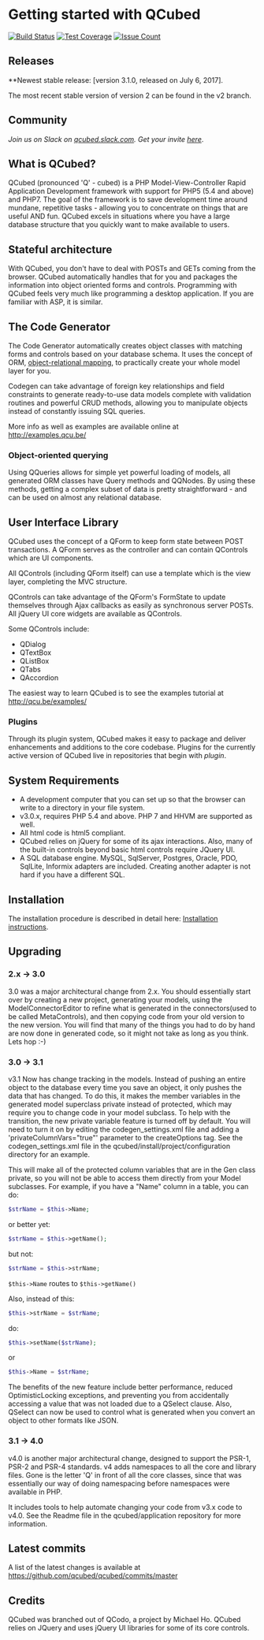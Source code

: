 # Getting started with QCubed

[![Build Status](https://travis-ci.org/qcubed/framework.png?branch=master)](https://travis-ci.org/qcubed/framework)
[![Test Coverage](https://codeclimate.com/github/qcubed/framework/badges/coverage.svg)](https://codeclimate.com/github/qcubed/framework/coverage)
[![Issue Count](https://codeclimate.com/github/qcubed/framework/badges/issue_count.svg)](https://codeclimate.com/github/qcubed/framework)

## Releases
**Newest stable release: [version 3.1.0, released on July 6, 2017].

The most recent stable version of version 2 can be found in the v2 branch.

## Community

*Join us on Slack on [qcubed.slack.com](http://qcubed.slack.com). Get your invite [here](https://docs.google.com/forms/d/e/1FAIpQLSe0YTPSbTIFdwyVMS1VqxPK6CnfOlOVJ6Q4OfO-im2IIem5NA/viewform)*. 

## What is QCubed?

QCubed (pronounced 'Q' - cubed) is a PHP Model-View-Controller Rapid Application Development framework with support for PHP5 (5.4 and above) and PHP7. The goal of the framework is to save development time around mundane, repetitive tasks - allowing you to concentrate on things that are useful AND fun. QCubed excels in situations where you have a large database structure that you quickly want to make available to users.

## Stateful architecture

With QCubed, you don't have to deal with POSTs and GETs coming from the browser. QCubed automatically handles that for you and packages the information into object oriented forms and controls. Programming with QCubed feels very much like programming a desktop application. If you are familiar with ASP, it is similar.

## The Code Generator

The Code Generator automatically creates object classes with matching forms and controls based on your database schema. It uses the concept of ORM, [object-relational mapping](http://en.wikipedia.org/wiki/Object-relational_mapping), to practically create your whole model layer for you.

Codegen can take advantage of foreign key relationships and field constraints to generate ready-to-use data models complete with validation routines and powerful CRUD methods, allowing you to manipulate objects instead of constantly issuing SQL queries.

More info as well as examples are available online at <http://examples.qcu.be/>

### Object-oriented querying

Using QQueries allows for simple yet powerful loading of models, all generated ORM classes have Query methods and QQNodes. By using these methods, getting a complex subset of data is pretty straightforward - and can be used on almost any relational database.

## User Interface Library

QCubed uses the concept of a QForm to keep form state between POST transactions. A QForm serves as the controller and can contain QControls which are UI components.

All QControls (including QForm itself) can use a template which is the view layer, completing the MVC structure.

QControls can take advantage of the QForm's FormState to update themselves through Ajax callbacks as easily as synchronous server POSTs. All jQuery UI core widgets are available as QControls.

Some QControls include:
- QDialog
- QTextBox
- QListBox
- QTabs
- QAccordion

The easiest way to learn QCubed is to see the examples tutorial at <http://qcu.be/examples/>

### Plugins

Through its plugin system, QCubed makes it easy to package and deliver enhancements and additions to the core codebase. Plugins for the currently active version of QCubed live in repositories that begin with _plugin_. 

## System Requirements
* A development computer that you can set up so that the browser can write to a directory in your file system.
* v3.0.x, requires PHP 5.4 and above. PHP 7 and HHVM are supported as well.
* All html code is html5 compliant.
* QCubed relies on jQuery for some of its ajax interactions. Also, many of the built-in controls beyond basic html controls require JQuery UI.
* A SQL database engine. MySQL, SqlServer, Postgres, Oracle, PDO, SqlLite, Informix adapters are included. Creating another adapter is not hard if you have a different SQL.

## Installation

The installation procedure is described in detail here: [Installation instructions](https://github.com/qcubed/qcubed/blob/master/INSTALL.md "Installation instructions").

## Upgrading
### 2.x -> 3.0
3.0 was a major architectural change from 2.x. You should essentially start over by creating a new project, 
generating your models, using the ModelConnectorEditor to refine what is generated in the connectors(used to be called MetaControls),
and then copying code from your old version to the new version. You will find that many of the things you had to do
by hand are now done in generated code, so it might not take as long as you think. Lets hop :-)

### 3.0 -> 3.1
v3.1 Now has change tracking in the models. Instead of pushing an entire object to the database
every time you save an object, it only pushes the data that has changed. To do this, it makes the member variables
in the generated model superclass private instead of protected, which may require you to change code in your
model subclass. To help with the transition, the new private variable feature is turned off by default. You will
need to turn it on by editing the codegen_settings.xml file and adding a 'privateColumnVars="true"' parameter to the createOptions tag.
See the codegen_settings.xml file in the qcubed/install/project/configuration directory for an example.

This will make all of the protected column variables that are in the Gen class private, so you will not be able to access them
directly from your Model subclasses. For example, if you have a "Name" column in a table, you can do:
 ```php
 $strName = $this->Name;
 ```
 or better yet:
```php
$strName = $this->getName();
```
but not:
```php
$strName = $this->strName;
```

```$this->Name``` routes to ```$this->getName()```

Also, instead of this:
```php
$this->strName = $strName;
```

do:
```php
$this->setName($strName);
```
or
```php
$this->Name = $strName;
```

The benefits of the new feature include better performance, reduced OptimisticLocking exceptions, and preventing you from accidentally
accessing a value that was not loaded due to a QSelect clause. Also, QSelect can
now be used to control what is generated when you convert an object to other
formats like JSON.

### 3.1 -> 4.0
v4.0 is another major architectural change, designed to support the PSR-1, PSR-2 and PSR-4 standards. v4 adds 
namespaces to all the core and library files. Gone is the letter 'Q' in front of all the core classes, since
that was essentially our way of doing namespacing before namespaces were available in PHP. 

It includes tools to help automate changing your code from v3.x code to v4.0. See the Readme file in the 
qcubed/application repository for more information.


## Latest commits

A list of the latest changes is available at https://github.com/qcubed/qcubed/commits/master

## Credits

QCubed was branched out of QCodo, a project by Michael Ho. QCubed relies on JQuery and uses jQuery UI libraries for some of its core controls.
